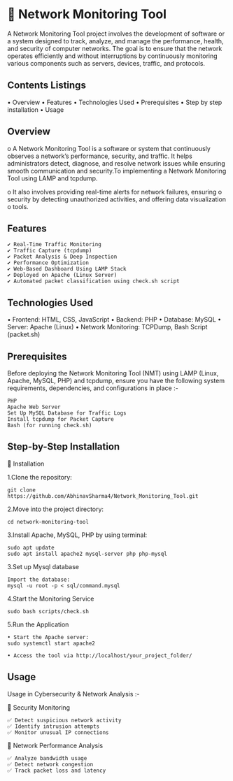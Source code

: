 
# 📌 Network Monitoring Tool

A Network Monitoring Tool project involves the development of software or a 
system designed to track, analyze, and manage the performance, health, 
and security of computer networks. The goal is to ensure that the network 
operates efficiently and without interruptions by continuously monitoring 
various components such as servers, devices, traffic, and protocols.



## Contents Listings

•	Overview
•	Features
•	Technologies Used
•	Prerequisites
•	Step by step installation
•	Usage
## Overview 
o	A Network Monitoring Tool is a software or system that continuously observes a network’s performance, security, and traffic. It helps administrators detect, diagnose, and resolve network issues while ensuring smooth communication and security.To implementing a Network Monitoring Tool using LAMP and tcpdump.

o	It also involves providing real-time alerts for network failures, ensuring 
o	security by detecting unauthorized activities, and offering data visualization 
o	tools.
## Features
    ✔ Real-Time Traffic Monitoring
    ✔ Traffic Capture (tcpdump)
    ✔ Packet Analysis & Deep Inspection
    ✔ Performance Optimization
    ✔ Web-Based Dashboard Using LAMP Stack
    ✔ Deployed on Apache (Linux Server)
    ✔ Automated packet classification using check.sh script
## Technologies Used
•	Frontend: HTML, CSS, JavaScript
•	Backend: PHP
•	Database: MySQL
•	Server: Apache (Linux)
•	Network Monitoring: TCPDump, Bash Script (packet.sh)
## Prerequisites 
Before deploying the Network Monitoring Tool (NMT) using LAMP (Linux, Apache, MySQL, PHP) and tcpdump, ensure you have the following system requirements, dependencies, and configurations in place :-

    PHP
    Apache Web Server
    Set Up MySQL Database for Traffic Logs
    Install tcpdump for Packet Capture
    Bash (for running check.sh)

## Step-by-Step Installation
🔧 Installation

1.Clone the repository:

    git clone https://github.com/AbhinavSharma4/Network_Monitoring_Tool.git

2.Move into the project directory: 
    
    cd network-monitoring-tool

3.Install Apache, MySQL, PHP by using terminal:

    sudo apt update
    sudo apt install apache2 mysql-server php php-mysql

3.Set up Mysql database

    Import the database:
    mysql -u root -p < sql/command.mysql

4.Start the Monitoring Service

    sudo bash scripts/check.sh

5.Run the Application

    • Start the Apache server:
    sudo systemctl start apache2

    • Access the tool via http://localhost/your_project_folder/

## Usage
Usage in Cybersecurity & Network Analysis :-

🔹 Security Monitoring

    ✅ Detect suspicious network activity
    ✅ Identify intrusion attempts
    ✅ Monitor unusual IP connections

🔹 Network Performance Analysis

    ✅ Analyze bandwidth usage
    ✅ Detect network congestion
    ✅ Track packet loss and latency


